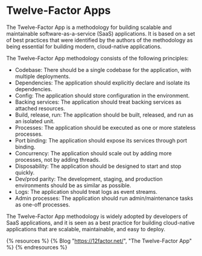 # Twelve-Factor Apps

The Twelve-Factor App is a methodology for building scalable and maintainable software-as-a-service (SaaS) applications. It is based on a set of best practices that were identified by the authors of the methodology as being essential for building modern, cloud-native applications.

The Twelve-Factor App methodology consists of the following principles:

* Codebase: There should be a single codebase for the application, with multiple deployments.
* Dependencies: The application should explicitly declare and isolate its dependencies.
* Config: The application should store configuration in the environment.
* Backing services: The application should treat backing services as attached resources.
* Build, release, run: The application should be built, released, and run as an isolated unit.
* Processes: The application should be executed as one or more stateless processes.
* Port binding: The application should expose its services through port binding.
* Concurrency: The application should scale out by adding more processes, not by adding threads.
* Disposability: The application should be designed to start and stop quickly.
* Dev/prod parity: The development, staging, and production environments should be as similar as possible.
* Logs: The application should treat logs as event streams.
* Admin processes: The application should run admin/maintenance tasks as one-off processes.

The Twelve-Factor App methodology is widely adopted by developers of SaaS applications, and it is seen as a best practice for building cloud-native applications that are scalable, maintainable, and easy to deploy.

{% resources %}
  {% Blog "https://12factor.net/", "The Twelve-Factor App" %}
{% endresources %}
